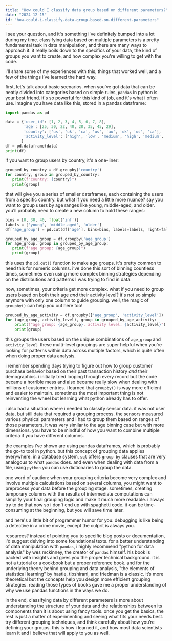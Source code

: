 ```yaml
---
title: "How could I classify data group based on different parameters?"
date: "2024-12-15"
id: "how-could-i-classify-data-group-based-on-different-parameters"
---
```


i see your question, and it's something i've definitely bumped into a lot during my time. classifying data based on multiple parameters is a pretty fundamental task in data manipulation, and there are many ways to approach it. it really boils down to the specifics of your data, the kind of groups you want to create, and how complex you're willing to get with the code.

i'll share some of my experiences with this, things that worked well, and a few of the things i’ve learned the hard way.

first, let's talk about basic scenarios. when you've got data that can be neatly divided into categories based on simple rules, `pandas` in python is your best friend. it's so powerful for this kind of job, and it's what i often use. imagine you have data like this, stored in a pandas dataframe:

```python
import pandas as pd

data = {'user_id': [1, 2, 3, 4, 5, 6, 7, 8],
        'age': [25, 30, 22, 40, 28, 35, 45, 29],
        'country': ['us', 'uk', 'ca', 'us', 'au', 'uk', 'us', 'ca'],
        'activity_level': ['high', 'low', 'medium', 'high', 'medium', 'low', 'high', 'medium']
       }
df = pd.dataframe(data)
print(df)
```

if you want to group users by country, it's a one-liner:

```python
grouped_by_country = df.groupby('country')
for country, group in grouped_by_country:
   print(f"country: {country}")
   print(group)
```

that will give you a series of smaller dataframes, each containing the users from a specific country. but what if you need a little more nuance? say you want to group users by age ranges like young, middle-aged, and older. you’ll probably need to create a new column to hold these ranges:

```python
bins = [0, 30, 40, float('inf')]
labels = ['young', 'middle-aged', 'older']
df['age_group'] = pd.cut(df['age'], bins=bins, labels=labels, right=false)

grouped_by_age_group = df.groupby('age_group')
for age_group, group in grouped_by_age_group:
   print(f"age group: {age_group}")
   print(group)
```

this uses the `pd.cut()` function to make age groups. it's pretty common to need this for numeric columns. i’ve done this sort of binning countless times, sometimes even using more complex binning strategies depending on the distributions and patterns I was trying to find in data.

now, sometimes, your criteria get more complex. what if you need to group users based on both their age *and* their activity level? it's not so simple anymore with only one column to guide grouping. well, the magic of `groupby()` can help you out here too!

```python
grouped_by_age_activity = df.groupby(['age_group', 'activity_level'])
for (age_group, activity_level), group in grouped_by_age_activity:
    print(f"age group: {age_group}, activity level: {activity_level}")
    print(group)
```

this groups the users based on the unique combinations of `age_group` and `activity_level`. these multi-level groupings are super helpful when you’re looking for patterns within data across multiple factors, which is quite often when doing proper data analysis.

i remember spending days trying to figure out how to group customer purchase behavior based on their past transaction history *and* their demographics. i initially tried looping through every record but the code became a horrible mess and also became really slow when dealing with millions of customer entries. i learned that `groupby()` is way more efficient and easier to maintain. sometimes the most important thing is not reinventing the wheel but learning what python already has to offer.

i also had a situation where i needed to classify sensor data. it was not user data, but still data that required a grouping process. the sensors measured various physical parameters and i had to group them based on ranges of those parameters. it was very similar to the age binning case but with more dimensions. you have to be mindful of how you want to combine multiple criteria if you have different columns.

the examples i’ve shown are using pandas dataframes, which is probably the go-to tool in python. but this concept of grouping data applies everywhere. in a database system, `sql` offers `group by` clauses that are very analogous to what `pandas` does. and even when dealing with data from a file, using `python` you can use dictionaries to group the data.

one word of caution: when your grouping criteria become very complex and involve multiple calculations based on several columns, you might want to preprocess your data before the grouping stage. sometimes, creating temporary columns with the results of intermediate computations can simplify your final grouping logic and make it much more readable. i always try to do that now so i don't end up with spaghetti code. it can be time-consuming at the beginning, but you will save time later.

and here's a little bit of programmer humor for you: debugging is like being a detective in a crime movie, except the culprit is always you.

resources? instead of pointing you to specific blog posts or documentation, i'd suggest delving into some foundational texts. for a better understanding of data manipulation with `pandas`, i highly recommend "python for data analysis" by wes mckinney, the creator of `pandas` himself. his book is packed with insights and gives you the proper technical background. it is not a tutorial or a cookbook but a proper reference book. and for the underlying theory behind grouping and data analysis, "the elements of statistical learning" by hastie, tibshirani, and friedman is a classic. it’s more theoretical but the concepts help you design more efficient grouping strategies. reading those types of books gave me a proper understanding of why we use pandas functions in the ways we do.

in the end, classifying data by different parameters is more about understanding the structure of your data and the relationships between its components than it is about using fancy tools. once you get the basics, the rest is just a matter of experimenting and seeing what fits your needs best. try different grouping techniques, and think carefully about how you’re defining your groups. this is how i learned it, and how most data scientists learn it and i believe that will apply to you as well.
